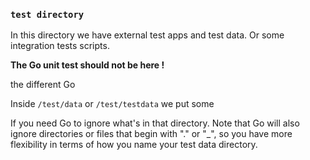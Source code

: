 ### `test directory`

In this directory we have external test apps and test data.
Or some integration tests scripts.

**The Go unit test should not be here !**

the different Go 


 Inside `/test/data` or `/test/testdata` we put some 
 
If you need Go to ignore what's in that directory. Note that Go will also ignore directories or files that begin with "." or "_", so you have more flexibility in terms of how you name your test data directory.

